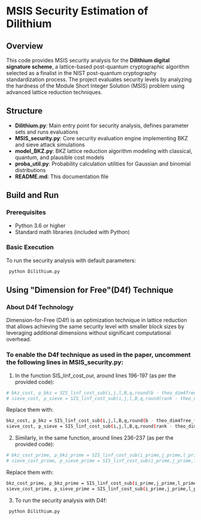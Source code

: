 # MSIS Security Estimation of Dilithium

## Overview

This code provides MSIS security analysis for the **Dilithium digital signature scheme**, a lattice-based post-quantum cryptographic algorithm selected as a finalist in the NIST post-quantum cryptography standardization process. The project evaluates security levels by analyzing the hardness of the Module Short Integer Solution (MSIS) problem using advanced lattice reduction techniques.

## Structure

- **Dilithium.py**: Main entry point for security analysis, defines parameter sets and runs evaluations
- **MSIS_security.py**: Core security evaluation engine implementing BKZ and sieve attack simulations  
- **model_BKZ.py**: BKZ lattice reduction algorithm modeling with classical, quantum, and plausible cost models
- **proba_util.py**: Probability calculation utilities for Gaussian and binomial distributions
- **README.md**: This documentation file

## Build and Run

### Prerequisites
- Python 3.6 or higher
- Standard math libraries (included with Python)

### Basic Execution
To run the security analysis with default parameters:
```bash
 python Dilithium.py
```

## Using "Dimension for Free"(D4f) Technique

###  About D4f Technology
Dimension-for-Free (D4f) is an optimization technique in lattice reduction that allows achieving the same security level with smaller block sizes by leveraging additional dimensions without significant computational overhead.

###  To enable the D4f technique as used in the paper, uncomment the following lines in MSIS_security.py:

1. In the function SIS_linf_cost_our, around lines 196-197 (as per the provided code):
```bash
# bkz_cost, p_bkz = SIS_linf_cost_sub(i,j,l,B,q,round(b - theo_dim4free_fun_optimistic(b)),1)
# sieve_cost, p_sieve = SIS_linf_cost_sub(i,j,l,B,q,round(rank - theo_dim4free_fun_optimistic(rank)),1)
```

Replace them with:
```bash
bkz_cost, p_bkz = SIS_linf_cost_sub(i,j,l,B,q,round(b - theo_dim4free_fun_optimistic(b)),1)
sieve_cost, p_sieve = SIS_linf_cost_sub(i,j,l,B,q,round(rank - theo_dim4free_fun_optimistic(rank)),1)
```

2. Similarly, in the same function, around lines 236-237 (as per the provided code):
```bash
# bkz_cost_prime, p_bkz_prime = SIS_linf_cost_sub(i_prime,j_prime,l_prime,B,q,round(b_prime - theo_dim4free_fun_optimistic(b_prime)),1)
# sieve_cost_prime, p_sieve_prime = SIS_linf_cost_sub(i_prime,j_prime,l_prime,B,q,round(rank_prime - theo_dim4free_fun_optimistic(rank_prime)),1)
```

Replace them with:
```bash
bkz_cost_prime, p_bkz_prime = SIS_linf_cost_sub(i_prime,j_prime,l_prime,B,q,round(b_prime - theo_dim4free_fun_optimistic(b_prime)),1)
sieve_cost_prime, p_sieve_prime = SIS_linf_cost_sub(i_prime,j_prime,l_prime,B,q,round(rank_prime - theo_dim4free_fun_optimistic(rank_prime)),1)
```

3. To run the security analysis with D4f:
```bash
 python Dilithium.py
```
